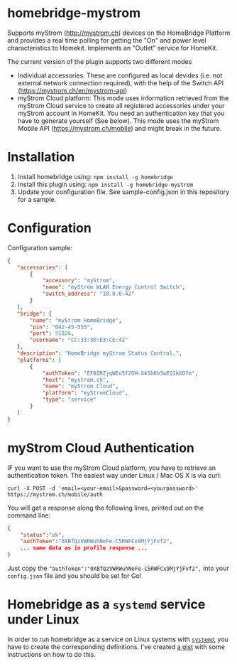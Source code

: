 # homebridge-mystrom

Supports myStrom (http://mystrom.ch) devices on the HomeBridge Platform and provides a real time polling for getting the "On" and power level characteristics to Homekit. Implements an "Outlet" service for HomeKit.

The current version of the plugin supports two different modes

* Individual accessories: These are configured as local devides (i.e. not external network connection required), with the help of the Switch API (https://mystrom.ch/en/mystrom-api)
* myStrom Cloud platform: This mode uses information retrieved from the myStrom Cloud service to create all registered accessories under your myStrom account in HomeKit. You need an authentication key that you have to generate yourself (See below). This mode uses the myStrom Mobile API (https://mystrom.ch/mobile) and might break in the future. 

# Installation

1. Install homebridge using: `npm install -g homebridge`
2. Install this plugin using: `npm install -g homebridge-mystrom`
3. Update your configuration file. See sample-config.json in this repository for a sample. 

# Configuration

Configuration sample:

 ```json
{
    "accessories": [
        {
            "accessory": "myStrom",
            "name": "myStrom WLAN Energy Control Switch",
            "switch_address": "10.0.0.42"
        }
    ],
    "bridge": {
        "name": "myStrom HomeBridge",
        "pin": "042-45-555",
        "port": 51826,
        "username": "CC:33:3D:E3:CE:42"
    },
    "description": "HomeBridge myStrom Status Control.",
    "platforms": [
        {
            "authToken": "EF0IRZjqWEuSf2GH-X4Sb6b3wEQ1k6O7m",
            "host": "mystrom.ch",
            "name": "myStrom Cloud",
            "platform": "myStromCloud",
            "type": "service"
        }
    ]
}


```

# myStrom Cloud Authentication
IF you want to use the myStrom Cloud platform, you have to retrieve an authentication token. The easiest way under Linux / Mac OS X is via curl:

`curl -X POST -d 'email=<your-email>&password=<yourpassword>' https://mystrom.ch/mobile/auth`

You will get a response along the following lines, printed out on the command line:

```json
{
    "status":"ok",
    "authToken":"0XBfQzVWRWuhNeFe-C5RWFCx9MjYjFvf2",
    ... same data as in profile response ...
}
```

Just copy the `"authToken":"0XBfQzVWRWuhNeFe-C5RWFCx9MjYjFvf2",` into your `config.json` file and you should be set for Go!

# Homebridge as a `systemd` service under Linux

In order to run homebridge as a service on Linux systems with [`systemd`](https://wiki.debian.org/systemd), you have to create the corresponding definitions. I've created [a gist](https://gist.github.com/johannrichard/0ad0de1feb6adb9eb61a) with some instructions on how to do this.
